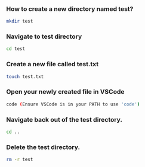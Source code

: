 ### How to create a new directory named test?
```bash
mkdir test
```
### Navigate to test directory
```bash
cd test
```
### Create a new file called test.txt
```bash
touch test.txt
```
### Open your newly created file in VSCode
```bash
code (Ensure VSCode is in your PATH to use 'code')
```
### Navigate back out of the test directory.
```bash
cd ..
```
### Delete the test directory.
```bash
rm -r test
